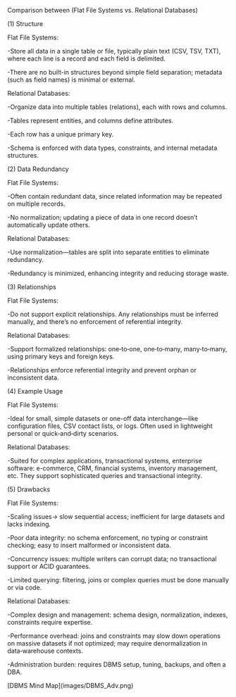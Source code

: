 Comparison between (Flat File Systems vs. Relational Databases)





(1) Structure



Flat File Systems:

-Store all data in a single table or file, typically plain text (CSV, TSV, TXT), where each line is a record and each field is delimited.

-There are no built-in structures beyond simple field separation; metadata (such as field names) is minimal or external.



Relational Databases:

-Organize data into multiple tables (relations), each with rows and columns.

-Tables represent entities, and columns define attributes.

-Each row has a unique primary key.

-Schema is enforced with data types, constraints, and internal metadata structures.







(2) Data Redundancy



Flat File Systems:

-Often contain redundant data, since related information may be repeated on multiple records.

-No normalization; updating a piece of data in one record doesn’t automatically update others.



Relational Databases:

-Use normalization—tables are split into separate entities to eliminate redundancy.

\-Redundancy is minimized, enhancing integrity and reducing storage waste.







(3) Relationships



Flat File Systems:

\-Do not support explicit relationships. Any relationships must be inferred manually, and there’s no enforcement of referential integrity.



Relational Databases:

\-Support formalized relationships: one‑to‑one, one‑to‑many, many‑to‑many, using primary keys and foreign keys.

-Relationships enforce referential integrity and prevent orphan or inconsistent data.







(4) Example Usage



Flat File Systems:

-Ideal for small, simple datasets or one-off data interchange—like configuration files, CSV contact lists, or logs. Often used in lightweight personal or quick‑and‑dirty scenarios.



Relational Databases:

-Suited for complex applications, transactional systems, enterprise software: e-commerce, CRM, financial systems, inventory management, etc. They support sophisticated queries and transactional integrity.







(5) Drawbacks



Flat File Systems:

-Scaling issues-> slow sequential access; inefficient for large datasets and lacks indexing.

-Poor data integrity: no schema enforcement, no typing or constraint checking; easy to insert malformed or inconsistent data.

-Concurrency issues: multiple writers can corrupt data; no transactional support or ACID guarantees.

-Limited querying: filtering, joins or complex queries must be done manually or via code.



Relational Databases:

-Complex design and management: schema design, normalization, indexes, constraints require expertise.

-Performance overhead: joins and constraints may slow down operations on massive datasets if not optimized; may require denormalization in data‑warehouse contexts.

-Administration burden: requires DBMS setup, tuning, backups, and often a DBA.





\[DBMS Mind Map](images/DBMS\_Adv.png)



